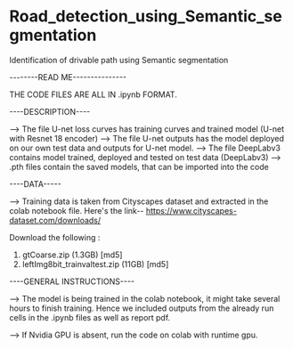 # Road_detection_using_Semantic_segmentation
Identification of drivable path using Semantic segmentation

--------READ ME---------------

THE CODE FILES ARE ALL IN .ipynb FORMAT. 

----DESCRIPTION----

--> The file U-net loss curves has training curves and trained model (U-net with Resnet 18 encoder)
--> The file U-net outputs has the model deployed on our own test data and outputs for U-net model.
--> The file DeepLabv3 contains model trained, deployed and tested on test data (DeepLabv3)
--> .pth files contain the saved models, that can be imported into the code

----DATA-----

--> Training data is taken from Cityscapes dataset and extracted in the colab notebook file. 
Here's the link-- https://www.cityscapes-dataset.com/downloads/

Download the following :
1. gtCoarse.zip (1.3GB) [md5]
2. leftImg8bit_trainvaltest.zip (11GB) [md5]


----GENERAL INSTRUCTIONS----

--> The model is being trained in the colab notebook, it might take several hours to finish training. Hence we included outputs from the already run cells in the .ipynb files as well as report pdf.

--> If Nvidia GPU is absent, run the code on colab with runtime gpu.
